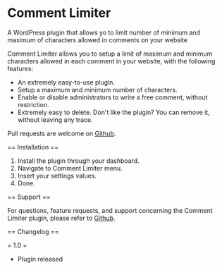 # Comment Limiter
A WordPress plugin that allows yo to limit number of minimum and maximum of characters allowed in comments on your website

Comment Limiter allows you to setup a limit of maximum and minimum characters allowed in each comment in your website, with the following features:

* An extremely easy-to-use plugin.
* Setup a maximum and minimum number of characters.
* Enable or disable administrators to write a free comment, without restriction.
* Extremely easy to delete. Don't like the plugin? You can remove it, without leaving any trace.

Pull requests are welcome on [Github](https://github.com/ranss/comment-limiter).

== Installation ==

1. Install the plugin through your dashboard.
2. Navigate to Comment Limiter menu.
3. Insert your settings values.
3. Done.

== Support ==

For questions, feature requests, and support concerning the Comment Limiter plugin, please refer to [Github](https://github.com/ranss/comment-limiter).

== Changelog ==

= 1.0 =
* Plugin released
